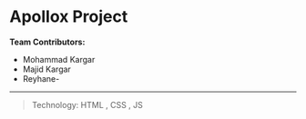 # Apollox Project

**Team Contributors:**

- Mohammad Kargar
- Majid Kargar
- Reyhane-

---

> Technology: HTML , CSS , JS
